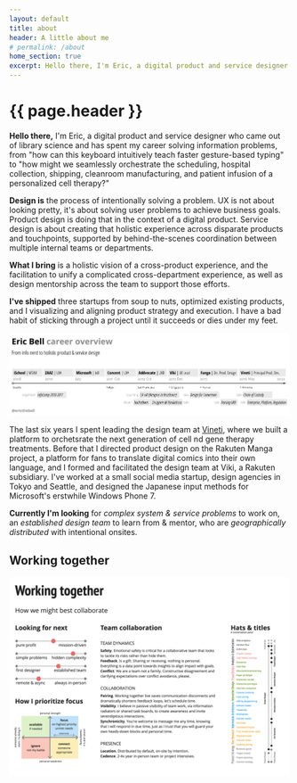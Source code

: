 ```yaml
---
layout: default
title: about
header: A little about me
# permalink: /about
home_section: true
excerpt: Hello there, I'm Eric, a digital product and service designer who specializes in complex, behind-the-scenes challenges that span multiple user groups or internal teams.
---
```


# {{ page.header }}

**Hello there,** I'm Eric, a digital product and service designer who came out of library science and has spent my career solving information problems, from "how can this keyboard intuitively teach faster gesture-based typing" to "how might we seamlessly orchestrate the scheduling, hospital collection, shipping, cleanroom manufacturing, and patient infusion of a personalized cell therapy?"

<!--more--> 

**Design is** the process of intentionally solving a problem. UX is not about looking pretty, it's about solving user problems to achieve business goals. 
Product design is doing that in the context of a digital product. 
Service design is about creating that holistic experience across disparate products and touchpoints, supported by behind-the-scenes coordination between multiple internal teams or departments.

**What I bring** is a holistic vision of a cross-product experience, and the facilitation to unify a complicated cross-department experience, as well as design mentorship across the team to support those efforts.

**I've shipped** three startups from soup to nuts, optimized existing products, and I visualizing and aligning product strategy and execution. I have a bad habit of sticking through a project until it succeeds or dies under my feet.

<img src="/assets/images/career-timeline-simple.png">

The last six years I spent leading the design team at [Vineti](https://vineti.com/), where we built a platform to orchetsrate the next generation of cell nd gene therapy treatments. Before that I directed product design on the Rakuten Manga project, a platform for fans to translate digital comics into their own language, and I formed and facilitated the design team at Viki, a Rakuten subsidiary. I've worked at a small social media startup, design agencies in Tokyo and Seattle, and designed the Japanese input methods for Microsoft's erstwhile Windows Phone 7.

**Currently I'm looking** for *complex system & service problems* to work on, an *established design team* to learn from & mentor, who are *geographically distributed* with intentional onsites.

<!-- **I design things** based on the people who use them. I’m particularly good at wrapping my head around novel systems and making complexity understandable to its audience. I see most of these situations as information problems. My specialties are Interaction Design and Information Architecture. I approach products, services, and cross-channel experiences holistically. -->

## Working together

<img src="/assets/images/ericbell-user-manual.jpg">